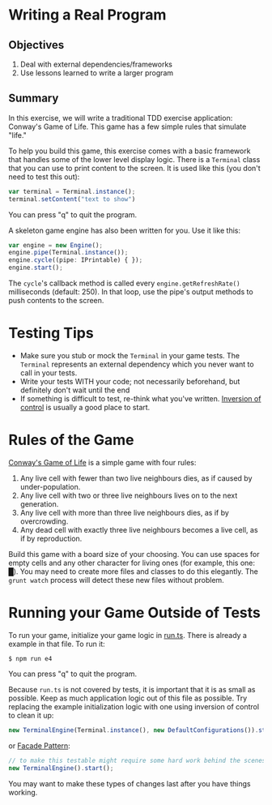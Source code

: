 # Writing a Real Program

## Objectives

1. Deal with external dependencies/frameworks 
2. Use lessons learned to write a larger program

## Summary

In this exercise, we will write a traditional TDD exercise application: Conway's Game of Life. This game has a few simple
rules that simulate "life." 

To help you build this game, this exercise comes with a basic framework that handles some of the lower level display logic.
There is a `Terminal` class that you can use to print content to the screen. It is used like this (you don't need to test 
this out):

```javascript
var terminal = Terminal.instance();
terminal.setContent("text to show")
```

You can press "q" to quit the program.

A skeleton game engine has also been written for you. Use it like this:

```javascript
var engine = new Engine();
engine.pipe(Terminal.instance());
engine.cycle((pipe: IPrintable) { });
engine.start();
```
    
The `cycle`'s callback method is called every `engine.getRefreshRate()` milliseconds (default: 250). In that loop, use 
the pipe's output methods to push contents to the screen. 

# Testing Tips

* Make sure you stub or mock the `Terminal` in your game tests. The `Terminal` represents an external dependency which
you never want to call in your tests.
* Write your tests WITH your code; not necessarily beforehand, but definitely don't wait until the end
* If something is difficult to test, re-think what you've written. 
[Inversion of control](http://stackoverflow.com/questions/3058/what-is-inversion-of-control) is usually a good place to
start.

# Rules of the Game

[Conway's Game of Life](http://en.wikipedia.org/wiki/Conway%27s_Game_of_Life) is a simple game with four rules:

1. Any live cell with fewer than two live neighbours dies, as if caused by under-population.
2. Any live cell with two or three live neighbours lives on to the next generation.
3. Any live cell with more than three live neighbours dies, as if by overcrowding.
4. Any dead cell with exactly three live neighbours becomes a live cell, as if by reproduction.

Build this game with a board size of your choosing. You can use spaces for empty cells and any other character for 
living ones (for example, this one: █). You may need to create more files and classes to do this elegantly. The 
`grunt watch` process will detect these new files without problem.

# Running your Game Outside of Tests

To run your game, initialize your game logic in [run.ts](./run.ts). There is already a example in that file. To run it:

```shell
$ npm run e4
```

You can press "q" to quit the program.

Because `run.ts` is not covered by tests, it is important that it is as small as possible. Keep as much application logic
out of this file as possible. Try replacing the example initialization logic with one using inversion of control
to clean it up:

```javascript
new TerminalEngine(Terminal.instance(), new DefaultConfigurations()).start(new GameLogic());
```
    
or [Facade Pattern](http://en.wikipedia.org/wiki/Facade_pattern): 

```javascript
// to make this testable might require some hard work behind the scenes
new TerminalEngine().start();
```
    
You may want to make these types of changes last after you have things working.
